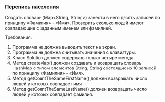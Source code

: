 
### Перепись населения

Создать словарь (Map<String, String>) занести в него десять записей по принципу «Фамилия» - «Имя».
Проверить сколько людей имеют совпадающие с заданным именем или фамилией.


Требования:
1.	Программа не должна выводить текст на экран.
2.	Программа не должна считывать значения с клавиатуры.
3.	Класс Solution должен содержать только четыре метода.
4.	Метод createMap() должен создавать и возвращать словарь HashMap с типом элементов String, String состоящих из 10 записей по принципу «Фамилия» - «Имя».
5.	Метод getCountTheSameFirstName() должен возвращать число людей у которых совпадает имя.
6.	Метод getCountTheSameLastName() должен возвращать число людей у которых совпадает фамилия.


